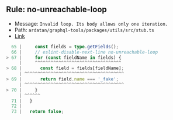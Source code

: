 ## Rule: no-unreachable-loop

-   Message: `Invalid loop. Its body allows only one iteration.`
-   Path: `ardatan/graphql-tools/packages/utils/src/stub.ts`
-   [Link](https://github.com/ardatan/graphql-tools/blob/HEAD/packages/utils/src/stub.ts#L67)

```ts
  65 |     const fields = type.getFields();
  66 |     // eslint-disable-next-line no-unreachable-loop
> 67 |     for (const fieldName in fields) {
     |     ^^^^^^^^^^^^^^^^^^^^^^^^^^^^^^^^^
> 68 |       const field = fields[fieldName];
     | ^^^^^^^^^^^^^^^^^^^^^^^^^^^^^^^^^^^^^^
> 69 |       return field.name === '_fake';
     | ^^^^^^^^^^^^^^^^^^^^^^^^^^^^^^^^^^^^^^
> 70 |     }
     | ^^^^^^
  71 |   }
  72 |
  73 |   return false;
```
